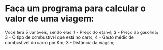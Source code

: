 # Faça um programa para calcular o valor de uma viagem:

Você terá 5 variáveis, sendo elas:
1 - Preço do etanol;
2 - Preço da gasolina;
3 - O tipo de combustível que está no carro;
4 - Gasto médio de combustível do carro por Km;
3 - Distância da viagem;


